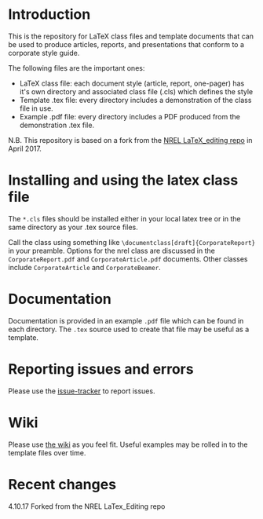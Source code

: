 # Introduction
This is the repository for LaTeX class files and template documents that can be used to produce articles, reports, and presentations that conform to a corporate style guide. 

The following files are the important ones:
* LaTeX class file: each document style (article, report, one-pager) has it's own directory and associated class file (.cls) which defines the style
* Template .tex file: every directory includes a demonstration of the class file in use.
* Example .pdf file: every directory includes a PDF produced from the demonstration .tex file.

N.B. This repository is based on a fork from the [NREL LaTeX_editing repo](https://github.com/NREL/latex_editing) in April 2017.

# Installing and using the latex class file
The `*.cls`  files should be installed either in your local latex tree or in the same directory as your .tex source files. 

Call the class using something like `\documentclass[draft]{CorporateReport}` in your preamble. Options for the nrel class are discussed in the `CorporateReport.pdf` and `CorporateArticle.pdf` documents. Other classes include `CorporateArticle` and `CorporateBeamer`.

# Documentation
Documentation is provided in an example `.pdf` file which can be found in each directory. The `.tex` source used to create that file may be useful as a template.

# Reporting issues and errors
Please use the [issue-tracker](../../issues) to report issues.

# Wiki
Please use [the wiki](../../wiki) as you feel fit. Useful examples may be rolled in to the template files over time.

# Recent changes
4.10.17 Forked from the NREL LaTex_Editing repo
